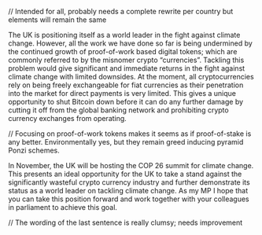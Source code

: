// Intended for all, probably needs a complete rewrite per country but elements will remain the same

The UK is positioning itself as a world leader in the fight against climate change. However, all the work we have done so far is being undermined by the continued 
growth of proof-of-work based digital tokens; which are commonly referred to by the misnomer crypto “currencies”. Tackling this problem would give significant and immediate returns in the fight against climate change with limited downsides. At the moment, all cryptocurrencies rely on being freely exchangeable for fiat currencies as their penetration into the market for direct payments is very limited. This gives a unique opportunity to shut Bitcoin down before it can do any further damage by cutting it off from the global banking network and prohibiting crypto currency exchanges from operating. 

// Focusing on proof-of-work tokens makes it seems as if proof-of-stake is any better. Environmentally yes, but they remain greed inducing pyramid Ponzi schemes.

In November, the UK will be hosting the COP 26 summit for climate change. This presents an ideal opportunity for the UK to take a stand against the significantly 
wasteful crypto currency industry and further demonstrate its status as a world leader on tackling climate change. As my MP I hope that you can take this position
forward and work together with your colleagues in parliament to achieve this goal.

// The wording of the last sentence is really clumsy; needs improvement
